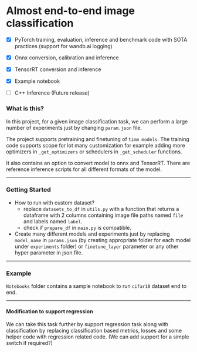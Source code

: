 # Almost end-to-end image classification

- [x] PyTorch training, evaluation, inference and benchmark code with SOTA practices (support for wandb.ai logging)
- [x] Onnx conversion, calibration and inference
- [x] TensorRT conversion and inference
- [x] Example notebook
- [ ] C++ Inference (Future release)



### What is this?

In this project, for a given image classification task, we can perform a large number of experiments just by changing `param.json` file.

The project supports pretraining and finetuning of `timm models`.  The training code supports scope for lot many customization for example adding more optimizers in `_get_optimizers`  or  schedulers in `_get_scheduler` functions.

It also contains an option to convert model to onnx and TensorRT. There are reference inference scripts for all different formats of the model.

----

### Getting Started

- How to run with custom dataset?
  - replace `datasets_to_df` in `utils.py` with a function that returns a dataframe with 2 columns containing image file paths named `file` and labels named `label`.
  - check if `prepare_df` in `main.py` is compatible.
- Create many different models and experiments just by replacing `model_name` in `params.json` (by creating appropriate folder for each model under `experiments` folder) or `finetune_layer` parameter or any other hyper parameter in json file.

-----

### Example

`Notebooks` folder contains a sample notebook to run `cifar10` dataset end to end.

-----

#### Modification to support regression

We can take this task further by support regression task along with classification by replacing classification based metrics, losses and some helper code with regression related code. (We can add support for a simple switch if required?)

